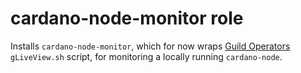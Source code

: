 # cardano-node-monitor role
Installs `cardano-node-monitor`, which for now wraps [Guild Operators](https://github.com/cardano-community/guild-operators/blob/alpha/scripts/cnode-helper-scripts/gLiveView.sh) `gLiveView.sh` script, for monitoring a locally running `cardano-node`.